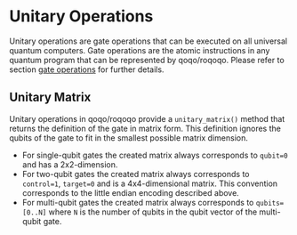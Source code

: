 # Unitary Operations

Unitary operations are gate operations that can be executed on all universal quantum computers. Gate operations are the atomic instructions in any quantum program that can be represented by qoqo/roqoqo. Please refer to section [gate operations](../gate_operations/intro.md) for further details.

## Unitary Matrix

Unitary operations in qoqo/roqoqo provide a `unitary_matrix()` method that returns the definition of the gate in matrix form. This definition ignores the qubits of the gate to fit in the smallest possible matrix dimension.

* For single-qubit gates the created matrix always corresponds to `qubit=0` and has a 2x2-dimension.
* For two-qubit gates the created matrix always corresponds to `control=1`, `target=0` and is a 4x4-dimensional matrix. This convention corresponds to the little endian encoding described above.
* For multi-qubit gates the created matrix always corresponds to `qubits=[0..N]` where `N` is the number of qubits in the qubit vector of the multi-qubit gate.
